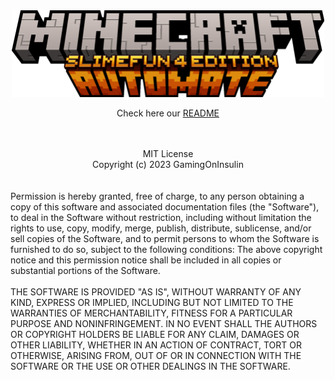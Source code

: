 <div align="center">
  <img src="assets\automate\minecraft_automate.png" alt="Profile Icon" width="500" hight="350"/>
  <p>
    Check here our <a href="README.md" target="_blank">README</a>
  </p>
</div>
<br><br>
<div align="center">
  MIT License <br>
  Copyright (c) 2023 GamingOnInsulin
</div>
  <br><br>
 <div align="left">
  Permission is hereby granted, free of charge, to any person obtaining a copy
  of this software and associated documentation files (the "Software"), to deal
  in the Software without restriction, including without limitation the rights
  to use, copy, modify, merge, publish, distribute, sublicense, and/or sell
  copies of the Software, and to permit persons to whom the Software is
  furnished to do so, subject to the following conditions:
  The above copyright notice and this permission notice shall be included in all
  copies or substantial portions of the Software.
  <br><br>
  THE SOFTWARE IS PROVIDED "AS IS", WITHOUT WARRANTY OF ANY KIND, EXPRESS OR
  IMPLIED, INCLUDING BUT NOT LIMITED TO THE WARRANTIES OF MERCHANTABILITY,
  FITNESS FOR A PARTICULAR PURPOSE AND NONINFRINGEMENT. IN NO EVENT SHALL THE
  AUTHORS OR COPYRIGHT HOLDERS BE LIABLE FOR ANY CLAIM, DAMAGES OR OTHER
  LIABILITY, WHETHER IN AN ACTION OF CONTRACT, TORT OR OTHERWISE, ARISING FROM,
  OUT OF OR IN CONNECTION WITH THE SOFTWARE OR THE USE OR OTHER DEALINGS IN THE
  SOFTWARE.
</div>
